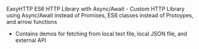 EasyHTTP ES6 HTTP Library with Async/Await - Custom HTTP Library using Async/Await instead of Promises, ES6 classes instead of Protoypes, and arrow functions

- Contains demos for fetching from local text file, local JSON file, and external API